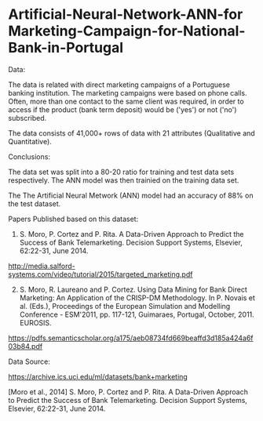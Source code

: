 # Artificial-Neural-Network-ANN-for Marketing-Campaign-for-National-Bank-in-Portugal
 
Data: 
 
The data is related with direct marketing campaigns of a Portuguese banking institution. The marketing campaigns were based on phone calls. Often, more than one contact to the same client was required, in order to access if the product (bank term deposit) would be ('yes') or not ('no') subscribed.
 
The data consists of 41,000+ rows of data with 21 attributes (Qualitative and Quantitative).  
 
Conclusions: 
 
The data set was split into a 80-20 ratio for training and test data sets respectively. The ANN model was then trainied on the training data set.

The The Artificial Neural Metwork (ANN) model had an accuracy of 88% on the test dataset.

Papers Published based on this dataset:
 
1. S. Moro, P. Cortez and P. Rita. A Data-Driven Approach to Predict the Success of Bank Telemarketing. Decision Support Systems, Elsevier, 62:22-31, June 2014.
 
  http://media.salford-systems.com/video/tutorial/2015/targeted_marketing.pdf
 
2. S. Moro, R. Laureano and P. Cortez. Using Data Mining for Bank Direct Marketing: An Application of the CRISP-DM Methodology. In P. Novais et al. (Eds.), Proceedings of the European Simulation and Modelling Conference - ESM'2011, pp. 117-121, Guimaraes, Portugal, October, 2011. EUROSIS. 
 
  https://pdfs.semanticscholar.org/a175/aeb08734fd669beaffd3d185a424a6f03b84.pdf
 
Data Source: 
 
https://archive.ics.uci.edu/ml/datasets/bank+marketing
 
[Moro et al., 2014] S. Moro, P. Cortez and P. Rita. A Data-Driven Approach to Predict the Success of Bank Telemarketing. Decision Support Systems, Elsevier, 62:22-31, June 2014.
